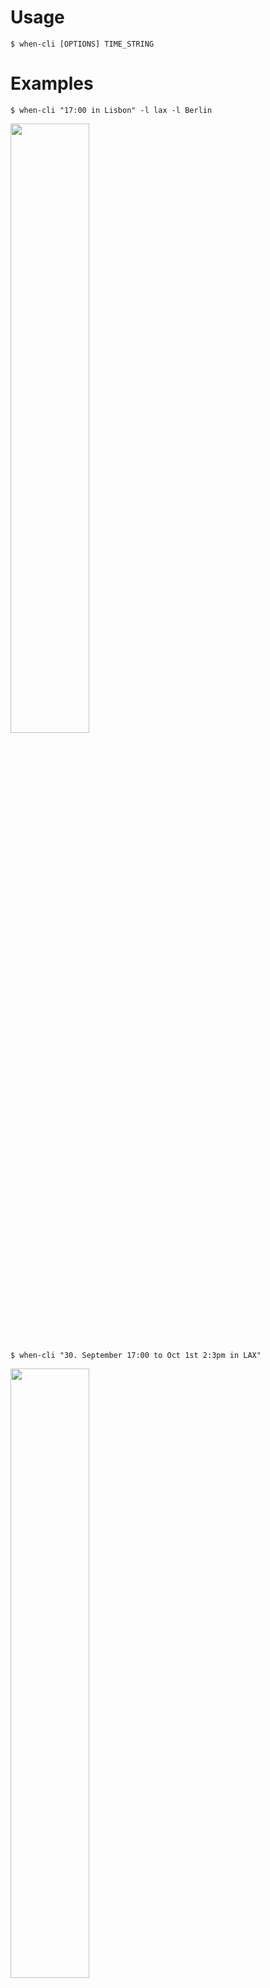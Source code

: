 # Usage

```
$ when-cli [OPTIONS] TIME_STRING
```

# Examples

```shell
$ when-cli "17:00 in Lisbon" -l lax -l Berlin

```
<img src="https://raw.githubusercontent.com/chassing/when-cli/master/media/usage-example1.png" width="50%" />

```shell
$ when-cli "30. September 17:00 to Oct 1st 2:3pm in LAX"
```

<img src="https://raw.githubusercontent.com/chassing/when-cli/master/media/usage-example2.png" width="50%" />


# TIME_STRING Syntax

The required argument (`TIME_STRING`) is basically a human readable date time string with this structure:

[`DATE`] `TIME` [to [`TO_DATE`] `TO_TIME`] [in `TIMEZONE_OR_LOCATION`]

* `DATE` is the start date. *[Default: **today**]*
* `TIME` is the start time. **required**
* `TO_DATE` is the end date. *[Default: **end date = start date**]*
* `TO_TIME` is the end time. *[Default: **end time = start time**]*
* `TIMEZONE_OR_LOCATION` interpret dates and times in this timezone. *[Default: **host timezone**]*


## `DATE` format

* YYYY-MM-DD, YYYY.MM.DD (e.g. 2021-09-30) - English locale
* DD.MM.YYYY (e.g. 30.09.1979) - German locale
* Day Month [Year] (e.g. 30. September) - German locale
* [Year] Month Day (e.g. September 30th) - English locale
* Month can be an abbreviation too (e.g Sep vs September)
* Day can be english or german local (e.g. 1st vs 1.)

> This parameter is not case-sensitive (September vs september)


## `TIME` format

* HH:MM (e.g. 16:30) - 24 hours format
* HH:MM am/pm (e.g. 2:30am) - 12 hours format

> This parameter is not case-sensitive (am vs AM)


## `TIMEZONE_OR_LOCATION` format

This can be either a name of a city, a time zone name, or an airport code or a custom defined location.

Cites with a population than 15000 (~24113) are supported, e.g.:

* Los Angeles (US)
* Erfurt (Germany)
* Torrance (US)

> City names are in english and not case-sensitive

All standard timezones are supported, e.g.:
* Europe/Vienna
* UTC
* America/Los_Angeles

> Timezone names are case-sensitiv

International airport codes (IATA 3-letter code, ICAO 4-alphanumeric code), e.g.:
* klu (Klagenfurt Airport)
* lax (Los Angeles International Airport)
* KJFK (John F Kennedy International Airport)

> Airport codes are not case-sensitive

Or self defined location (see [Configuration](https://github.com/chassing/when-cli/blob/master/USAGE.md#Configuration)), e.g.:
* home 🏡

> Location keys are not case-sensitive


# Options

| Option long          | Option short | Metavar          | Default                | Description                                           | Environment variable |
| -------------------- | ------------ | ---------------- | ---------------------- | ----------------------------------------------------- | -------------------- |
| --locations          | -l           | LOCATION_KEY     | **klu, els, sin, utc** | Display these locations. Can be given multiple times. | WHEN_LOCATIONS       |
| --table-color        |              | COLOR            | **deep_sky_blue2**     | Table border color ([Rich Colors])                    | WHEN_TABLE_COLOR     |
| --row-padding        |              | INTEGER          | **0**                  | Row padding                                           | WHEN_ROW_PADDING     |
| --header-color       |              | COLOR            | **green**              | Header font color ([Rich Colors])                     | WHEN_HEADER_COLOR    |
| --date-format        |              | FORMAT_DIRECTIVE | **%x**                 | Date format ([Python format codes])                   | WHEN_DATE_FORMAT     |
| --date-color         |              | COLOR            | **deep_pink4**         | Date font color ([Rich Colors])                       | WHEN_DATE_COLOR      |
| --time-format        |              | FORMAT_DIRECTIVE | **%H:%M**              | Time format ([Python format codes])                   | WHEN_TIME_FORMAT     |
| --time-color         |              | COLOR            | **spring_green3**      | Time font color ([Rich Colors])                       | WHEN_TIME_COLOR      |
| --tz-format          |              | FORMAT_DIRECTIVE | **%Z**                 | Timezone format ([Python format codes])               | WHEN_TZ_FORMAT       |
| --tz-color           |              | COLOR            | **grey27**             | Timezone font color ([Rich Colors])                   | WHEN_TZ_COLOR        |
| --info-columns       | -i           | COL_NAME         | **date, time, tz**     | Display these columns in this order.                  | WHEN_INFO_COLUMNS    |
| --usage              |              |                  |                        | Show usage.                                           | |
| --install-completion |              |                  |                        | Install completion for the specified shell.           | |
| --show-completion    |              |                  |                        | Show completion for the specified shell.              | |
| --help               |              |                  |                        | Show this message and exit.                           | |

Instead of specifying your preferred option via command line again and again you can use environment variables.

with command line options:
```bash
$ when-cli "17:00 in Europe/Berlin" -l lax -l pmi --row-padding 1 --table-color red1 --header-color gold1
```

instead with environment variables:

```bash
$ export WHEN_LOCATIONS="lax pmi"
$ export WHEN_ROW_PADDING=1
$ export WHEN_TABLE_COLOR=red1
$ export WHEN_HEADER_COLOR=gold1
$ when-cli "17:00 in Europe/Berlin"

```

both will print

<img src="https://raw.githubusercontent.com/chassing/when-cli/master/media/usage-example3.png" width="50%" />


[Python format codes]: https://docs.python.org/3/library/datetime.html#strftime-and-strptime-format-codes
[Rich Colors]:         https://rich.readthedocs.io/en/latest/appendix/colors.html


# Configuration

Adapt **when-cli** configs via additional environment variables.

## Default timezone

Set the timezone which will be used if not timezone is given in *TIME_STRING*.

**WHEN_CONFIG_DEFAULT_TZ**

default: host timezone

example
```
$ export WHEN_CONFIG_DEFAULT_TZ="UTC"
```

## Custom locations

You can define your own locations  with a custom location key (e.g. **home**), description, and timezone (tz). Those locations definition will be used also if no location is specified on the command line (--location).

It's a JSON list of dictionaries in this format:

```json
[{
    "key": "location-key",
    "description": "long description",
    "tz": "timezone name"
},{
    "key": "other-location-key",
    "description": "long description",
    "tz": "timezone name"
}]
```

**WHEN_CONFIG_LOCATIONS**

example:
```
$ export WHEN_CONFIG_LOCATIONS='[{ "key": "🏠", "description": "On my couch", "tz": "Europe/Vienna" },{ "key": "ron", "description": "Buddy's home", "tz": "America/New_York" }]'
$ when-cli '17:00'
```
<img src="https://raw.githubusercontent.com/chassing/when-cli/master/media/usage-example4.png" width="50%" />

